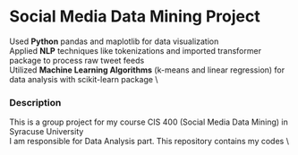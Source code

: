 # Social Media Data Mining Project

Used **Python** pandas and maplotlib for data visualization \
Applied **NLP** techniques like tokenizations and imported transformer package to process raw tweet feeds \
Utilized **Machine Learning Algorithms** (k-means and linear regression) for data analysis with scikit-learn package \

### Description

This is a group project for my course CIS 400 (Social Media Data Mining) in Syracuse University \
I am responsible for Data Analysis part. This repository contains my codes \

